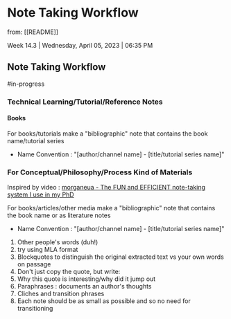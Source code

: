 # Note Taking Workflow

from: [[README]]

Week 14.3 | Wednesday, April 05, 2023 | 06:35 PM

## Note Taking Workflow 
#in-progress

### Technical Learning/Tutorial/Reference Notes

#### Books

 For books/tutorials make a "bibliographic" note that contains the book name/tutorial series
 - Name Convention : "\[author/channel name\] - \[title/tutorial series name\]"

### For Conceptual/Philosophy/Process Kind of Materials

Inspired by video : [morganeua - The FUN and EFFICIENT note-taking system I use in my PhD](https://youtu.be/L9SLlxaEEXY)

For books/articles/other media make a "bibliographic" note that contains the book name or as literature notes
 - Name Convention : "\[author/channel name\] - \[title/tutorial series name\]"

1. Other people's words (duh!)
 1. try using MLA format
  1. Blockquotes to distinguish the original extracted text vs your own words on passage
2. Don't just copy the quote, but write:
 1. Why this quote is interesting/why did it jump out
3. Paraphrases : documents an author's thoughts
4. Cliches and transition phrases
 1. Each note should be as small as possible and so no need for transitioning
